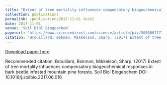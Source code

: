 ```yaml
---
title: "Extent of tree mortality influences compensatory biogeochemical responses in bark beetle infested mountain pine forests"
collection: publications
permalink: /publication/2017-11-01-Josh1
date: 2017-11-01
venue: 'Soil Biol Biogeochem'
paperurl: 'https://www.sciencedirect.com/science/article/pii/S0038071717301578?via%3Dihub'
citation: 'Brouillard, Bokman, Mikkelson, Sharp. (2017) Extent of tree mortality influences compensatory biogeochemical responses in bark beetle infested mountain pine forests. Soil Biol Biogeochem DOI: 10.1016/j.soilbio.2017.06.016'
---
```


<a href='https://www.sciencedirect.com/science/article/pii/S0038071717301578?via%3Dihub'>Download paper here</a>

Recommended citation: Brouillard, Bokman, Mikkelson, Sharp. (2017) Extent of tree mortality influences compensatory biogeochemical responses in bark beetle infested mountain pine forests. Soil Biol Biogeochem DOI: 10.1016/j.soilbio.2017.06.016